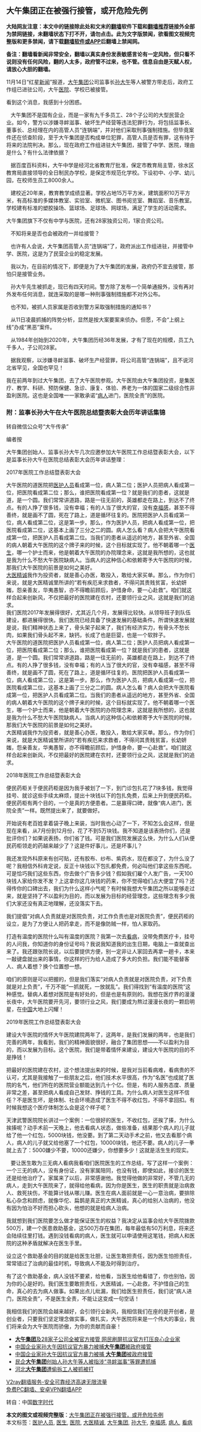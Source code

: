  <h2>大午集团正在被强行接管，或开危险先例</h2> <p class="notice"><b>大陆网友注意：本文中的链接除此处和文末的<a href="https://github.com/bannedbook/fanqiang" >翻墙</a>软件下载和<a href="https://github.com/killgcd/justmysocks/blob/master/README.md">翻墙推荐</a>链接外全部为禁网链接，未翻墙状态下打不开，请勿点击。此为文字版禁闻，欲看图文视频完整版和更多禁闻，请下载<a href="https://github.com/bannedbook/fanqiang">翻墙软件或APP</a>后翻墙上禁闻网。</p><p>备注：翻墙看新闻非常安全，翻墙以真实身份发表敏感言论有一定风险，但只看不说则没有任何风险，翻的人太多，政府管不过来，也不管。信息自由是天赋人权，请放心大胆的翻墙。</b></p>  <div class="entry"> <p>11月14日“红星<span class='wp_keywordlink_affiliate'><a href="https://www.bannedbook.org/" title="新闻">新闻</a></span>”报道，<a href="https://www.bannedbook.org/bnews/tag/%e5%a4%a7%e5%8d%88%e9%9b%86%e5%9b%a2/" class="st_tag internal_tag" rel="tag" title="标签 大午集团 下的日志">大午集团</a>公司监事长<a href="https://www.bannedbook.org/bnews/tag/%e5%ad%99%e5%a4%a7%e5%8d%88/" class="st_tag internal_tag" rel="tag" title="标签 孙大午 下的日志">孙大午</a>等人被警方带走后，政府工作组已进驻公司，大午<a href="https://www.bannedbook.org/bnews/tag/%E5%8C%BB%E9%99%A2/" class="st_tag internal_tag" rel="tag" title="标签 医院 下的日志">医院</a>、学校已被接管。</p> <figure class="aligncenter"></figure> <figure class="aligncenter"></figure> <p>看到这个消息，我感到十分困惑。</p> <p>&nbsp; &nbsp;大午集团不是国有企业，而是一家有九千多员工、28个子公司的大型民营企业。如今，警方以涉嫌寻衅滋事、破坏生产经营等违法犯罪行为，将包括监事长、董事长、总经理在内的高管人员“连锅端”，并对他们采取刑事强制措施。但毕竟案件还在侦查阶段，至于大午集团是否构成单位犯罪，高管人员是否有罪，这有待于将来的法院判决。那么，现在政府工作组进驻大午集团，接管了中学、医院，理由是什么？有什么法律依据？</p> <p>&nbsp; &nbsp;据百度百科资料，大午中学是经河北省教育厅批准，保定市教育局主管，徐水区教育局直接领导的全日制民办学校，是保定市规范化学校。下设初中、小学、幼儿园，在校师生员工8000余人。</p> <figure class="aligncenter"></figure> <p>&nbsp; &nbsp;建校近20年来，教育教学成绩显著。学校占地15万平方米，建筑面积10万平方米，有高标准的多媒体教室、实验室、微机室、图书阅览室、舞蹈室、音乐教室。学校建有标准的塑胶操场、篮球场、足球场、网球场，满足了学生的活动需求。</p> <p>大午集团旗下不仅有中学与医院，还有28家独资公司，1家合资公司。</p> <p>&nbsp; &nbsp;不知将来是否也会被政府一并给接管？</p> <figure class="aligncenter"></figure> <p>&nbsp; &nbsp;也许有人会说，大午集团高管人员“连锅端”了，政府派出工作组进驻，并接管中学、医院，这是为了民营企业的稳定发展。</p> <p>&nbsp; &nbsp;我以为，在目前的情况下，即便是为了大午集团的发展，政府仍不宜去接管，那怕只是接管业务。</p>  <p>&nbsp; &nbsp;孙大午先生被抓走，现已有四天时间。警方除了发布一个简单通报外，没有再对外发布任何消息，就连采取的是哪一种刑事强制措施都不对外公布。</p> <p>&nbsp; &nbsp;也不知，被抓人员家属是否收到警方采取强制措施的通知书？</p> <p>&nbsp; &nbsp;从11日凌晨抓捕的阵势分析，显然是按大案要案来侦办。但愿，不会“上纲上线”办成“黑恶”案件。</p> <p>&nbsp; &nbsp;从1984年创始到2020年，大午集团历经36年发展，才有了现在的规模，员工九千多人，子公司28家。</p> <p>&nbsp; &nbsp;据我观察，以涉嫌寻衅滋事、破坏生产经营罪，将公司高管“连锅端”，且不说河北省罕见，全国也罕见！</p> <figure class="aligncenter"></figure> <p>我在前两年到过大午集团，去了大午医院参观。大午医院由大午集团投资，是集医疗、教学、科研、预防保健、急诊、康复、体验、养老为一体的国家二级综合性非盈利医院。这也是全国唯一一家敢承诺“<a href="https://www.bannedbook.org/bnews/tag/%E7%97%85%E4%BA%BA/" class="st_tag internal_tag" rel="tag" title="标签 病人 下的日志">病人</a>进门，医院全责”的医院。</p> <h3>附：监事长孙大午在大午医院总结暨表彰大会历年讲话集锦</h3> <p>转自微信公众号“大午传承”</p> <p>编者按</p> <figure class="aligncenter"></figure> <p>大午集团创始人、监事长孙大午几次应邀参加大午医院工作总结暨表彰大会，以下是监事长孙大午在医院总结表彰大会历年讲话整理：</p>  <p>2017年医院工作总结暨表彰大会</p> <p>大午医院的道医院把<a href="https://www.bannedbook.org/bnews/tag/%E5%8C%BB%E6%8A%A4%E4%BA%BA%E5%91%98/" class="st_tag internal_tag" rel="tag" title="标签 医护人员 下的日志">医护人员</a>看成第一位，病人第二位；医护人员把病人看成第一位，把医院看成第二位；那么，谁把医院看成第一位？就是我们的患者，这就是道，是一个圆。我们常常讲道路，路是一往无前的，英雄都走在路上，到达不了终点。有的人挣了很多钱，没有幸福；有的人当了很大的官，没有<a href="https://www.bannedbook.org/bnews/tag/%E5%B9%B8%E7%A6%8F%E6%84%9F/" class="st_tag internal_tag" rel="tag" title="标签 幸福感 下的日志">幸福感</a>，甚至不得善终，就是画不了圆，死在了路上，道是循环往复的。医院把医护人员看成第一位，病人看成第二位，这是第一步。那么，作为医护人员，把病人看成第一位，把医院看成第二位，这基本上画了三分之二的圆。病人怎么看？病人会把大午医院看成第一位，把医护人员看成第二位。当我们的患者从遥远的地方，甚至外省、全国的病人朝着大午医院的这个牌子来的时候，这个目标就实现了。他不朝着哪一个<a href="https://www.bannedbook.org/bnews/tag/%e5%8c%bb%e7%94%9f/" class="st_tag internal_tag" rel="tag" title="标签 医生 下的日志">医生</a>，哪一个护士而来，他是朝着大午医院的办院理念来，这就是我所想的，这也就是我为什么不愁大午医院缺病人。当病人的这种信心和依赖寄予大午医院的时候，那我们大午医院的前景是如何之美好。<br /><a href="https://www.bannedbook.org/bnews/tag/%E5%A4%A7%E5%8C%BB%E7%B2%BE%E8%AF%9A/" class="st_tag internal_tag" rel="tag" title="标签 大医精诚 下的日志">大医精诚</a>我作为投资者，就是善心办医，敢投入，敢给大家买单。那么，作为你们来说，就是大医精诚里所讲的“若有疾厄来求救者，不得问其贵贱贫富，长幼妍媸，怨亲善友，华夷愚智，亦不得瞻前顾后，护惜身命，要一心赴救”。咱们就这样合起来创新风，不仅把最好的医院建在农村，还要领行业之风，这就是我们的追求。<br />我们医院2017年发展得很好，尤其近几个月，发展得比较快。从领导班子到队伍建设，都进展得很快。我们医院已经具备了快速发展的基础条件。所谓快速发展就是说，我们精神状态上来了，骨头架子起来了，我们有经济实力，有骨头不愁长肉，如果我们骨头起不来，缺钙，长成了也是巨婴，也是一个软胖子。<br />大午医院的道医院把医护人员看成第一位，病人第二位；医护人员把病人看成第一位，把医院看成第二位；那么，谁把医院看成第一位？就是我们的患者，这就是道，是一个圆。我们常常讲道路，路是一往无前的，英雄都走在路上，到达不了终点。有的人挣了很多钱，没有幸福；有的人当了很大的官，没有幸福感，甚至不得善终，就是画不了圆，死在了路上，道是循环往复的。医院把医护人员看成第一位，病人看成第二位，这是第一步。那么，作为医护人员，把病人看成第一位，把医院看成第二位，这基本上画了三分之二的圆。病人怎么看？病人会把大午医院看成第一位，把医护人员看成第二位。当我们的患者从遥远的地方，甚至外省、全国的病人朝着大午医院的这个牌子来的时候，这个目标就实现了。他不朝着哪一个医生，哪一个护士而来，他是朝着大午医院的办院理念来，这就是我所想的，这也就是我为什么不愁大午医院缺病人。当病人的这种信心和依赖寄予大午医院的时候，那我们大午医院的前景是如何之美好。<br />大医精诚我作为投资者，就是善心办医，敢投入，敢给大家买单。那么，作为你们来说，就是大医精诚里所讲的“若有疾厄来求救者，不得问其贵贱贫富，长幼妍媸，怨亲善友，华夷愚智，亦不得瞻前顾后，护惜身命，要一心赴救”。咱们就这样合起来创新风，不仅把最好的医院建在农村，还要领行业之风，这就是我们的追求。</p> <figure class="aligncenter"></figure> <p>2018年医院工作总结暨表彰大会</p> <p>便民药柜关于便民药柜是因为我手被划了一下，到门诊包扎花了7块多钱，我觉得挂号、就诊这些手续太麻烦，提出十块钱以下的包扎免费，后来上升到便民药柜。便民药柜有两个目的，一个是真的方便患者。二是赢得口碑，就像“病人进门，医院全责”一样。既然提出来了，就要做好。</p> <p>开始说有老百姓拿着袋子晚上来装，当时我也心动了一下，不知怎么会这样，但是现在来看，从7月份到12月份，花了不到5万块钱。我不知道是该表扬你们，还是批评你们？如果说表扬，你们省了钱。可是我们医院发展这么快，为什么人们从便民药柜领走的药越来越少了？这是件好事儿，还是坏事儿？</p> <p>我还发现外科原来有创可贴，还有胶布、纱布、紫药水，现在都没了，为什么没了呢？我相信外科肯定说，反正十块钱以下包扎都免费，何必叫他们拿这些东西呢。可是恰巧我们这些东西，你去做个广告多少钱？假如我们雇个人发广告，一天100块钱人家给你发不发？上这拿你这几块钱的药来，你不觉得咱们占大便宜了吗？还得传你的口碑出去，我们为什么这样小气呢？有时候我想大午集团之所以能够走过来，就是坚持了不以盈利为目的，而以发展为目标的经营理念，这些理念有多少我们大家还没有真正地理解，还没落实下去。</p> <figure class="aligncenter"></figure> <p>我们提倡“对病人负责就是对医院负责，对工作负责也是对医院负责”，便民药柜的设立，是为了方便让人把药拿走，而不是像防贼一样，怕人家取药。</p> <p>打造有温度的医院什么叫有温度的医院？我第一次去<a href="https://www.bannedbook.org/bnews/tag/%E7%9C%8B%E7%97%85/" class="st_tag internal_tag" rel="tag" title="标签 看病 下的日志">看病</a>，没带免费医疗卡，挂号的人问我，你知道你的身份证号吗？我说我知道我的出生日期，电脑上一查就查出来了。我还跟张院长说，以后要提供方便，别一定非让人家回去再拿一趟卡，本来一敲键盘就出来的事情，你这样的行为给人造成了多大的负担。我们能不能替客人、病人着想？换个位置想一想。</p> <p>咱们的原则是可以把握的，但是我们落实“对病人负责就是对医院负责，对下负责就是对上负责”，千万不能“一抓就死，一放就乱”。我们得找到“有温度的医院”这种感觉。替病人着想对医院是有好处的，但是也是有原则的。我想在医疗界的漫漫长夜中，大午医院要开先河，要领行业之风，我们要成为熬过漫漫长夜的一颗启明星，在<span class='wp_keywordlink_affiliate'><a href="https://www.bannedbook.org/" title="中国" target="_blank">中国</a></span>大地上闪耀！</p>  <p>2019年医院工作总结暨表彰大会</p> <figure class="aligncenter"></figure> <p>建设大午医院的情怀大午医院建院两年了，这两年，是我们发展的两年，也是我们完善的两年，我看到，我们的精神面貌很好，融合了集团思想——不以盈利为目的，而以发展为目标。这个医院，我们是带着情怀来建设，建设大午医院的目的不是挣钱！</p> <p>把最好的医院建在农村，这个想法提出来的时候，是我对当前看病难，看病贵的不认可，尤其是我接触了一些朋友之后，他们技术水平很高，作为“名医”也成就了医院的名气，他们所在的医院营业额能达到几十个亿。但是，有的人服务态度、质量非常之差，甚至把病人看成自己发财、挣钱的工具。为什么病人对医生这样不信任？不是医生坏，是体制、社会环境造成了医生不得不收红包，不得不拿回扣。有时候我想这个医疗体制怎么会是这个样子呢？</p> <p>天津武警医院院长讲过一个案例：一位很好的医生，不收红包，还挨了揍，为什么挨揍呢？动手术前一天晚上，他去看病人状态，做些准备，结果那个病人的儿子就给了他一个红包，5000块钱，他没要。到了第二天动手术之前，他又去看那个病人，病人的儿子就又给他塞了一个红包，10000块钱，他还不要。病人的儿子一拳就上去了：5000嫌少不要，10000还嫌少，你想要多少！这就是活生生的现实。</p> <figure class="aligncenter"></figure> <p>&nbsp; &nbsp;要让医生敢为三无病人看病我看咱们医院医生的工作总结，写了这样一个案例：一个三无的病人，没有身份证，没有家属陪同，也没有钱，即使如此，接诊的医生还是给他治疗了。家属来了以后，非常感谢他。我觉得他做的非常好，不管几无的病人，走到大午医院来了，就得给他看病，因为你是医生，医生的职责就是治病救人、救死扶伤，不能算计钱从哪儿赚。医生在病人面前就是一心一意治病，要排除私心杂念和顾虑，就像华佗、扁鹊是真正的大医精诚，真心的给别人治病的，他没有因为怕治不好而担心砍头，他想的就是给病人治病。</p> <p>我就想到我们医院要怎么做才能保证医生的权益？我决定从监事会给大午医院拨款500万，建一个医患救助基金，这500万存在集团，每年最低有50万利息，将来还会陆续往里打钱。遇到没钱看病的病人，医生就可以申请使用这笔钱，把病人和医院的这种矛盾就解决在医生手里。</p> <p>设立这个救助基金的目的就是给医生壮胆，让医生敢担责任，因为医生怕担责任，常常错过了治病的最佳时机，导致病人不能及时得到治疗。</p> <p>有了这个救助基金，病人没钱不要紧，给他看，当医生给他看错了，你也别怕，因为你的心是好的。我们医生要敢担责任，大医精诚，一心赴救，不护惜自己的生命，真心的去为病人做事。如果出点儿纰漏，我们给医生担责任，我们说“病人进门，医院全责”，不是医生全责，不能让这变成一句空话！</p> <figure class="aligncenter"></figure> <p>我相信我们的医院会越来越好，会引领行业新风，我相信我们在座的是开创者，是创业者，只要我们坚定理念做实事，做扎实，大午医院将来是一个伟大的事业，我们将来会为大午医院而骄傲，为你的贡献而自豪！</p>  <ul class='op-related-articles' title='相关阅读'> <li><a href='https://www.bannedbook.org/bnews/headline/20201113/1430522.html' target='_blank'><b>大午集团</b>及28家子公司全被官方接管 网民刷屏抗议官方打压良心企业家</a></li> <li><a href='https://www.bannedbook.org/bnews/baitai/20201111/1429534.html' target='_blank'>中国企业家孙大午因抗议官方暴力被捕<b>大午集团</b>被政府接管</a></li> <li><a href='https://www.bannedbook.org/bnews/headline/20201111/1429413.html' target='_blank'>中国企业家孙大午因抗议官方暴力被捕 <b>大午集团</b>被政府接管</a></li> <li><a href='https://www.bannedbook.org/bnews/renquan/xgmyd/20201111/1429399.html' target='_blank'>民企<b>大午集团</b>创始人孙大午等人被指涉“寻衅滋事”等罪遭抓捕</a></li> <li><a href='https://www.bannedbook.org/bnews/baitai/20200809/1377307.html' target='_blank'>河北<b>大午集团</b>遭偷拆工人被抓被打</a></li> </ul> <p class="texttj"> <a href="https://github.com/bannedbook/fanqiang/wiki/V2ray%E6%9C%BA%E5%9C%BA" target="_blank">V2ray翻墙服务-安全可靠经济高速无限流量</a><br/> <a href="https://github.com/bannedbook/fanqiang/wiki/%E7%A6%81%E9%97%BB%E7%BD%91%E5%AE%89%E5%8D%93%E7%BF%BB%E5%A2%99%E6%96%B0%E9%97%BBAPP" target="_blank">免费PC翻墙、安卓VPN翻墙APP</a></p><p>转自：中国<span class='wp_keywordlink_affiliate'><a href="https://chinadigitaltimes.net/chinese/" title="中国数字时代" target="_blank">数字时代</a></span></p><a name='sharetosocial'></a>       <div><b>本文的图文或视频完整版</b>：<a href='https://www.bannedbook.org/bnews/renquan/xgmyd/20201116/1431923.html'>大午集团正在被强行接管，或开危险先例</a></div>  </div><!--END ENTRY--> <div class="postfooter"> <div>本文标签：<a href="https://www.bannedbook.org/bnews/tag/%E5%8C%BB%E6%8A%A4%E4%BA%BA%E5%91%98/" rel="tag">医护人员</a>, <a href="https://www.bannedbook.org/bnews/tag/%e5%8c%bb%e7%94%9f/" rel="tag">医生</a>, <a href="https://www.bannedbook.org/bnews/tag/%E5%8C%BB%E9%99%A2/" rel="tag">医院</a>, <a href="https://www.bannedbook.org/bnews/tag/%E5%A4%A7%E5%8C%BB%E7%B2%BE%E8%AF%9A/" rel="tag">大医精诚</a>, <a href="https://www.bannedbook.org/bnews/tag/%e5%a4%a7%e5%8d%88%e9%9b%86%e5%9b%a2/" rel="tag">大午集团</a>, <a href="https://www.bannedbook.org/bnews/tag/%e5%ad%99%e5%a4%a7%e5%8d%88/" rel="tag">孙大午</a>, <a href="https://www.bannedbook.org/bnews/tag/%E5%B9%B8%E7%A6%8F%E6%84%9F/" rel="tag">幸福感</a>, <a href="https://www.bannedbook.org/bnews/tag/%E7%97%85%E4%BA%BA/" rel="tag">病人</a>, <a href="https://www.bannedbook.org/bnews/tag/%E7%9C%8B%E7%97%85/" rel="tag">看病</a></div>  </div><!--END POSTFOOTER--> 